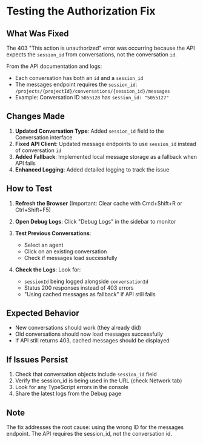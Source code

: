 # Testing the Authorization Fix

## What Was Fixed

The 403 "This action is unauthorized" error was occurring because the API expects the `session_id` from conversations, not the conversation `id`. 

From the API documentation and logs:
- Each conversation has both an `id` and a `session_id`
- The messages endpoint requires the `session_id`: `/projects/{projectId}/conversations/{session_id}/messages`
- Example: Conversation ID `5055128` has `session_id: "5055127"`

## Changes Made

1. **Updated Conversation Type**: Added `session_id` field to the Conversation interface
2. **Fixed API Client**: Updated message endpoints to use `session_id` instead of conversation `id`
3. **Added Fallback**: Implemented local message storage as a fallback when API fails
4. **Enhanced Logging**: Added detailed logging to track the issue

## How to Test

1. **Refresh the Browser** (Important: Clear cache with Cmd+Shift+R or Ctrl+Shift+F5)
   
2. **Open Debug Logs**: Click "Debug Logs" in the sidebar to monitor

3. **Test Previous Conversations**:
   - Select an agent
   - Click on an existing conversation
   - Check if messages load successfully

4. **Check the Logs**: Look for:
   - `sessionId` being logged alongside `conversationId`
   - Status 200 responses instead of 403 errors
   - "Using cached messages as fallback" if API still fails

## Expected Behavior

- New conversations should work (they already did)
- Old conversations should now load messages successfully
- If API still returns 403, cached messages should be displayed

## If Issues Persist

1. Check that conversation objects include `session_id` field
2. Verify the session_id is being used in the URL (check Network tab)
3. Look for any TypeScript errors in the console
4. Share the latest logs from the Debug page

## Note

The fix addresses the root cause: using the wrong ID for the messages endpoint. The API requires the session_id, not the conversation id.
